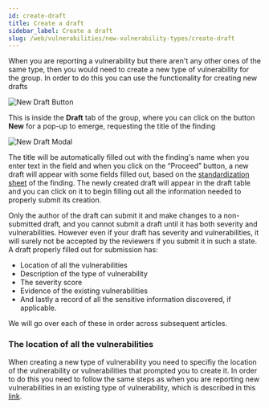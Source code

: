 ```yaml
---
id: create-draft
title: Create a draft
sidebar_label: Create a draft
slug: /web/vulnerabilities/new-vulnerability-types/create-draft
---
```


When you are reporting a vulnerability but there aren't any other ones of the same type,
then you would need to create a new type of vulnerability for the group. In order to
do this you can use the functionality for creating new drafts

![New Draft Button](/img/web/vulnerabilities/new-vulnerability-types/creating-vuln-types/draft_newbutton_highlight.png)

This is inside the **Draft** tab of the group, where you can click on the button
**New** for a pop-up to emerge, requesting the title of the finding

![New Draft Modal](/img/web/vulnerabilities/new-vulnerability-types/creating-vuln-types/newdraft_modal.png)

The title will be automatically filled out with the finding's name when you enter
text in the field and when you click on the “Proceed” button, a new draft will appear with
some fields filled out, based on the
[standardization sheet](https://docs.google.com/spreadsheets/d/1L37WnF6enoC8Ws8vs9sr0G29qBLwbe-3ztbuopu1nvc/)
of the finding. The newly created draft will appear in the draft table and you can click on
it to begin filling out all the information needed to properly submit its creation.

Only the author of the draft can submit it and make changes to a non-submitted draft, and you
cannot submit a draft until it has both severity and vulnerabilities. However even if your
draft has severity and vulnerabilities, it will surely not be accepted by the reviewers if
you submit it in such a state. A draft properly filled out for submission has:

- Location of all the vulnerabilities
- Description of the type of vulnerability
- The severity score
- Evidence of the existing vulnerabilities
- And lastly a record of all the sensitive information discovered, if applicable.

We will go over each of these in order across subsequent articles.

### The location of all the vulnerabilities

When creating a new type of vulnerability you need to specifiy the location of the
vulnerability or vulnerabilities that prompted you to create it. In order to do this
you need to follow the same steps as when you are reporting new vulnerabilities in an
existing type of vulnerability, which is described in this
[link](/web/vulnerabilities/reporting-vulns).
